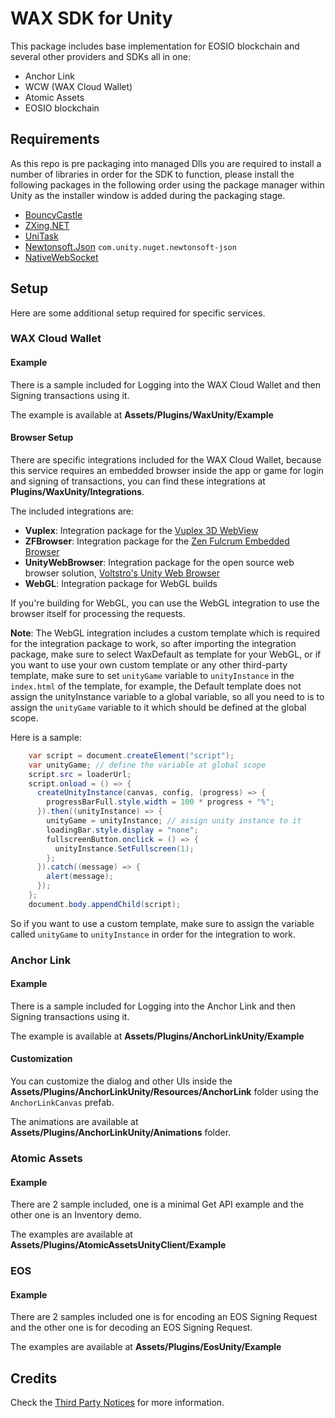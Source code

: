 # WAX SDK for Unity

This package includes base implementation for EOSIO blockchain and several other providers and SDKs all in one:

- Anchor Link
- WCW (WAX Cloud Wallet)
- Atomic Assets
- EOSIO blockchain

## Requirements

As this repo is pre packaging into managed Dlls you are required to install a number of libraries in order for the
SDK to function, please install the following packages in the following order using the package manager within Unity as the installer window is added during the packaging stage.

- [BouncyCastle](https://www.bouncycastle.org/csharp/index.html)
- [ZXing.NET](https://github.com/micjahn/ZXing.Net)
- [UniTask](https://github.com/Cysharp/UniTask)
- [Newtonsoft.Json](https://docs.unity3d.com/Packages/com.unity.nuget.newtonsoft-json@latest) `com.unity.nuget.newtonsoft-json`
- [NativeWebSocket](https://github.com/endel/NativeWebSocket)

## Setup

Here are some additional setup required for specific services.

### WAX Cloud Wallet

#### Example

There is a sample included for Logging into the WAX Cloud Wallet and then Signing transactions using it.

The example is available at **Assets/Plugins/WaxUnity/Example**

#### Browser Setup

There are specific integrations included for the WAX Cloud Wallet, because this service requires an embedded browser inside the app or game for login and signing of transactions, you can find these integrations at **Plugins/WaxUnity/Integrations**.

The included integrations are:

- **Vuplex**: Integration package for the [Vuplex 3D WebView](https://assetstore.unity.com/publishers/40309)
- **ZFBrowser**: Integration package for the [Zen Fulcrum Embedded Browser](https://assetstore.unity.com/packages/tools/gui/embedded-browser-55459)
- **UnityWebBrowser**: Integration package for the open source web browser solution, [Voltstro's Unity Web Browser](https://github.com/Voltstro-Studios/UnityWebBrowser)
- **WebGL**: Integration package for WebGL builds

If you're building for WebGL, you can use the WebGL integration to use the browser itself for processing the requests.

**Note**: The WebGL integration includes a custom template which is required for the integration package to work, so after importing the integration package, make sure to select WaxDefault as template for your WebGL, or if you want to use your own custom template or any other third-party template, make sure to set `unityGame` variable to `unityInstance` in the `index.html` of the template, for example, the Default template does not assign the unityInstance variable to a global variable, so all you need to is to assign the `unityGame` variable to it which should be defined at the global scope.

Here is a sample:

```csharp
    var script = document.createElement("script");
    var unityGame; // define the variable at global scope
    script.src = loaderUrl;
    script.onload = () => {
      createUnityInstance(canvas, config, (progress) => {
        progressBarFull.style.width = 100 * progress + "%";
      }).then((unityInstance) => {
        unityGame = unityInstance; // assign unity instance to it
        loadingBar.style.display = "none";
        fullscreenButton.onclick = () => {
          unityInstance.SetFullscreen(1);
        };
      }).catch((message) => {
        alert(message);
      });
    };
    document.body.appendChild(script);
```

So if you want to use a custom template, make sure to assign the variable called `unityGame` to `unityInstance` in order for the integration to work.

### Anchor Link

#### Example

There is a sample included for Logging into the Anchor Link and then Signing transactions using it.

The example is available at **Assets/Plugins/AnchorLinkUnity/Example**

#### Customization

You can customize the dialog and other UIs inside the **Assets/Plugins/AnchorLinkUnity/Resources/AnchorLink** folder using the `AnchorLinkCanvas` prefab.

The animations are available at **Assets/Plugins/AnchorLinkUnity/Animations** folder.

### Atomic Assets

#### Example

There are 2 sample included, one is a minimal Get API example and the other one is an Inventory demo.

The examples are available at **Assets/Plugins/AtomicAssetsUnityClient/Example**

### EOS

#### Example

There are 2 samples included one is for encoding an EOS Signing Request and the other one is for decoding an EOS Signing Request.

The examples are available at **Assets/Plugins/EosUnity/Example**

## Credits

Check the [Third Party Notices](https://github.com/WAX-SDK-wax-labs-proposal/wax-unity-sdk/blob/main/Third%20Party%20Notices.md) for more information.
